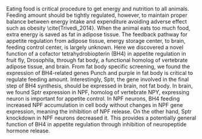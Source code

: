 Eating food is critical procedure to get energy and nutrition to all animals. Feeding amount should be tightly regulated, however, to maintain proper balance between energy intake and expenditure avoiding adverse effect such as obesity \cite{Trivedi_2014}. When the animal eats too much food, extra energy is saved as fat in adipose tissue. The feedback pathway for appetite regulation from adipose tissue, energy storage center, to brain, feeding control center, is largely unknown. Here we discovered a novel function of a cofactor tetrahydrobiopterin (BH4) in appetite regulation in fruit fly, Drosophila, through fat body, a functional homolog of vertebrate adipose tissue, and brain. From fat body specific screening, we found the expression of BH4-related genes Punch and purple in fat body is critical to regulate feeding amount. Interestingly, Sptr, the gene involved in the final step of BH4 synthesis, should be expressed in brain, not fat body. In brain, we found Sptr expression in NPF, homolog of vertebrate NPY, expressing neuron is important for appetite control. In NPF neurons, BH4 feeding increased NPF accumulation in cell body without changes in NPF gene expression, meaning the inhibition of NPF release. On the other hand, Sptr knockdown in NPF neurons decreased it. This provides a potentially general function of BH4 in appetite regulation through inhibition of neuropeptide hormone release.